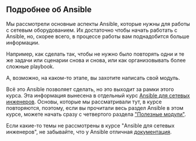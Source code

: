 ## Подробнее об Ansible

Мы рассмотрели основные аспекты Ansible, которые нужны для работы с сетевым оборудованием.
Их достаточно чтобы начать работать с Ansible, но, скорее всего, в процессе работы вам поднадобится больше информации.

Например, как сделать так, чтобы не нужно было повторять одни и те же задачи или сценарии снова и снова, или как организовывать более сложные playbook.

А, возможно, на каком-то этапе, вы захотите написать свой модуль.

Всё это Ansible позволяет сделать, но это выходит за рамки этого курса.
Эта информация вынесена в отдельный курс [Ansible для сетевых инженеров](https://www.gitbook.com/book/natenka/ansible-dlya-setevih-inzhenerov).
Основы, которые мы рассматривали тут, в курсе повторяются, поэтому, если вы прочитали весь раздел Ansible в этом курсе, можете начать сразу с четвертого раздела ["Полезные модули"](https://natenka.gitbooks.io/ansible-dlya-setevih-inzhenerov/content/book/4_useful_modules/).

Если какие-то темы не рассмотрены в курсе "Ansible для сетевых инженеров", не забывайте, что у Ansible отличная [документация](http://docs.ansible.com/ansible/index.html).
